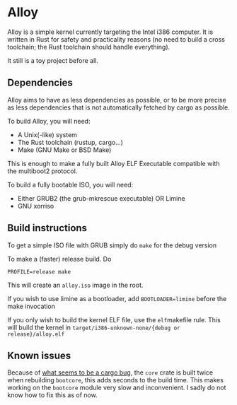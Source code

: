# Alloy

Alloy is a simple kernel currently targeting the Intel i386 computer. It is written in Rust for safety and practicality reasons (no need to build a cross toolchain; the Rust toolchain should handle everything).

It still is a toy project before all.

## Dependencies

Alloy aims to have as less dependencies as possible, or to be more precise as less dependencies that is not automatically fetched by cargo as possible.

To build Alloy, you will need:
- A Unix(-like) system
- The Rust toolchain (rustup, cargo...)
- Make (GNU Make or BSD Make)

This is enough to make a fully built Alloy ELF Executable compatible with the multiboot2 protocol.

To build a fully bootable ISO, you will need:

- Either GRUB2 (the grub-mkrescue executable) OR Limine
- GNU xorriso

## Build instructions

To get a simple ISO file with GRUB simply do `make` for the debug version

To make a (faster) release build. Do

`PROFILE=release make`

This will create an `alloy.iso` image in the root.

If you wish to use limine as a bootloader, add `BOOTLOADER=limine` before the make invocation

If you only wish to build the kernel ELF file, use the `elf`makefile rule. This will build the kernel in `target/i386-unknown-none/{debug or release}/alloy.elf`

## Known issues

Because of [what seems to be a cargo bug](https://github.com/rust-lang/cargo/issues/6337), the `core` crate is built twice when rebuilding `bootcore`, this adds seconds to the build time. This makes working on the `bootcore` module very slow and inconvenient. I sadly do not know how to fix this as of now.

